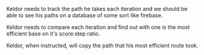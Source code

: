 Keldor needs to track the path he takes each iteration and we should be able to see his paths on a database of some sort like firebase.

Keldor needs to compare each iteration and find out with one is the most efficient base on it's score:step ratio.

Keldor, when instructed, will copy the path that his most efficient route took.